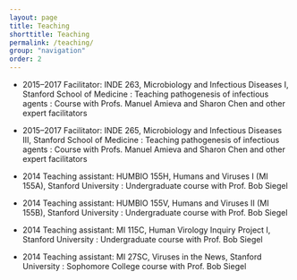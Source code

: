 ```yaml
---
layout: page
title: Teaching
shorttitle: Teaching
permalink: /teaching/
group: "navigation"
order: 2
---
```


* 2015–2017 Facilitator: INDE 263, Microbiology and Infectious Diseases I, Stanford School of Medicine
: Teaching pathogenesis of infectious agents
: Course with Profs. Manuel Amieva and Sharon Chen and other expert facilitators

* 2015–2017 Facilitator: INDE 265, Microbiology and Infectious Diseases III, Stanford School of Medicine
: Teaching pathogenesis of infectious agents
: Course with Profs. Manuel Amieva and Sharon Chen and other expert facilitators

* 2014 Teaching assistant: HUMBIO 155H, Humans and Viruses I (MI 155A), Stanford University
: Undergraduate course with Prof. Bob Siegel

* 2014 Teaching assistant: HUMBIO 155V, Humans and Viruses II (MI 155B), Stanford University
: Undergraduate course with Prof. Bob Siegel

* 2014 Teaching assistant: MI 115C, Human Virology Inquiry Project I, Stanford University
: Undergraduate course with Prof. Bob Siegel

* 2014 Teaching assistant: MI 27SC, Viruses in the News, Stanford University
: Sophomore College course with Prof. Bob Siegel

